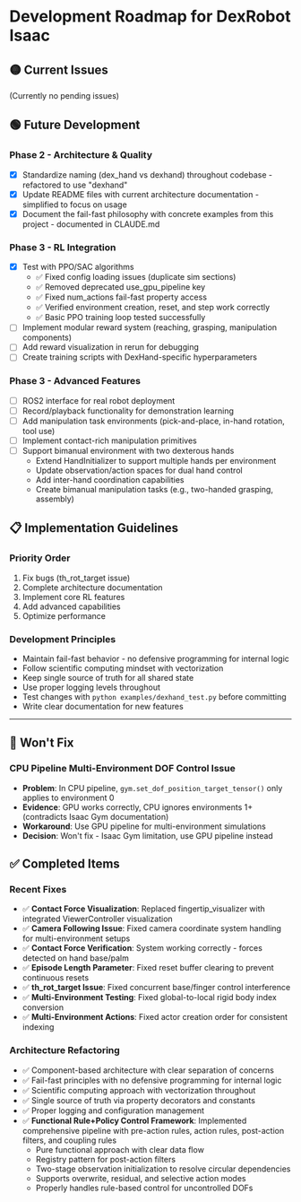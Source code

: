 # Development Roadmap for DexRobot Isaac

## 🟡 Current Issues

(Currently no pending issues)

## 🟢 Future Development

### Phase 2 - Architecture & Quality
- [x] Standardize naming (dex_hand vs dexhand) throughout codebase - refactored to use "dexhand"
- [x] Update README files with current architecture documentation - simplified to focus on usage
- [x] Document the fail-fast philosophy with concrete examples from this project - documented in CLAUDE.md

### Phase 3 - RL Integration
- [x] Test with PPO/SAC algorithms
  - ✅ Fixed config loading issues (duplicate sim sections)
  - ✅ Removed deprecated use_gpu_pipeline key
  - ✅ Fixed num_actions fail-fast property access
  - ✅ Verified environment creation, reset, and step work correctly
  - ✅ Basic PPO training loop tested successfully
- [ ] Implement modular reward system (reaching, grasping, manipulation components)
- [ ] Add reward visualization in rerun for debugging
- [ ] Create training scripts with DexHand-specific hyperparameters

### Phase 3 - Advanced Features
- [ ] ROS2 interface for real robot deployment
- [ ] Record/playback functionality for demonstration learning
- [ ] Add manipulation task environments (pick-and-place, in-hand rotation, tool use)
- [ ] Implement contact-rich manipulation primitives
- [ ] Support bimanual environment with two dexterous hands
  - Extend HandInitializer to support multiple hands per environment
  - Update observation/action spaces for dual hand control
  - Add inter-hand coordination capabilities
  - Create bimanual manipulation tasks (e.g., two-handed grasping, assembly)

## 📋 Implementation Guidelines

### Priority Order
1. Fix bugs (th_rot_target issue)
2. Complete architecture documentation
3. Implement core RL features
4. Add advanced capabilities
5. Optimize performance

### Development Principles
- Maintain fail-fast behavior - no defensive programming for internal logic
- Follow scientific computing mindset with vectorization
- Keep single source of truth for all shared state
- Use proper logging levels throughout
- Test changes with `python examples/dexhand_test.py` before committing
- Write clear documentation for new features

---

## 🔴 Won't Fix

### CPU Pipeline Multi-Environment DOF Control Issue
- **Problem**: In CPU pipeline, `gym.set_dof_position_target_tensor()` only applies to environment 0
- **Evidence**: GPU works correctly, CPU ignores environments 1+ (contradicts Isaac Gym documentation)
- **Workaround**: Use GPU pipeline for multi-environment simulations
- **Decision**: Won't fix - Isaac Gym limitation, use GPU pipeline instead

## ✅ Completed Items

### Recent Fixes
- ✅ **Contact Force Visualization**: Replaced fingertip_visualizer with integrated ViewerController visualization
- ✅ **Camera Following Issue**: Fixed camera coordinate system handling for multi-environment setups
- ✅ **Contact Force Verification**: System working correctly - forces detected on hand base/palm
- ✅ **Episode Length Parameter**: Fixed reset buffer clearing to prevent continuous resets
- ✅ **th_rot_target Issue**: Fixed concurrent base/finger control interference
- ✅ **Multi-Environment Testing**: Fixed global-to-local rigid body index conversion
- ✅ **Multi-Environment Actions**: Fixed actor creation order for consistent indexing

### Architecture Refactoring
- ✅ Component-based architecture with clear separation of concerns
- ✅ Fail-fast principles with no defensive programming for internal logic
- ✅ Scientific computing approach with vectorization throughout
- ✅ Single source of truth via property decorators and constants
- ✅ Proper logging and configuration management
- ✅ **Functional Rule+Policy Control Framework**: Implemented comprehensive pipeline with pre-action rules, action rules, post-action filters, and coupling rules
  - Pure functional approach with clear data flow
  - Registry pattern for post-action filters
  - Two-stage observation initialization to resolve circular dependencies
  - Supports overwrite, residual, and selective action modes
  - Properly handles rule-based control for uncontrolled DOFs
